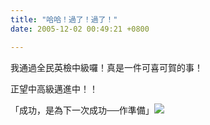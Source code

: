```yaml
---
title: "哈哈！過了！過了！"
date: 2005-12-02 00:49:21 +0800

---
```



我通過全民英檢中級囉！真是一件可喜可賀的事！



正望中高級邁進中！！



「成功，是為下一次成功──作準備」![](/images/slum-area/237_m11.gif)



